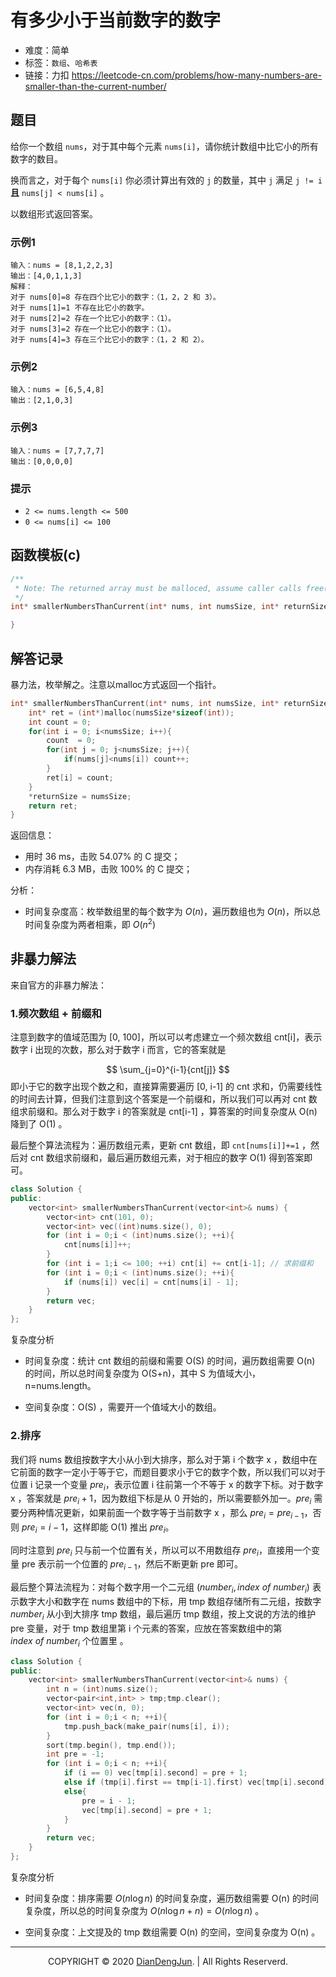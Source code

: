 # 有多少小于当前数字的数字

+ 难度：简单
+ 标签：`数组`、`哈希表`
+ 链接：力扣 https://leetcode-cn.com/problems/how-many-numbers-are-smaller-than-the-current-number/

## 题目

给你一个数组 `nums`，对于其中每个元素 `nums[i]`，请你统计数组中比它小的所有数字的数目。

换而言之，对于每个 `nums[i]` 你必须计算出有效的 `j` 的数量，其中 `j` 满足 `j != i` **且** `nums[j] < nums[i]` 。

以数组形式返回答案。

### 示例1

```
输入：nums = [8,1,2,2,3]
输出：[4,0,1,1,3]
解释： 
对于 nums[0]=8 存在四个比它小的数字：（1，2，2 和 3）。 
对于 nums[1]=1 不存在比它小的数字。
对于 nums[2]=2 存在一个比它小的数字：（1）。 
对于 nums[3]=2 存在一个比它小的数字：（1）。 
对于 nums[4]=3 存在三个比它小的数字：（1，2 和 2）。
```

### 示例2

```
输入：nums = [6,5,4,8]
输出：[2,1,0,3]
```

### 示例3

```
输入：nums = [7,7,7,7]
输出：[0,0,0,0]
```

### 提示

+ `2 <= nums.length <= 500`
+ `0 <= nums[i] <= 100`

## 函数模板(c)

```c
/**
 * Note: The returned array must be malloced, assume caller calls free().
 */
int* smallerNumbersThanCurrent(int* nums, int numsSize, int* returnSize){

}
```

## 解答记录

暴力法，枚举解之。注意以malloc方式返回一个指针。

```c
int* smallerNumbersThanCurrent(int* nums, int numsSize, int* returnSize){
    int* ret = (int*)malloc(numsSize*sizeof(int));
    int count = 0;
    for(int i = 0; i<numsSize; i++){
        count  = 0;
        for(int j = 0; j<numsSize; j++){
            if(nums[j]<nums[i]) count++;
        }
        ret[i] = count;
    }
    *returnSize = numsSize;
    return ret;
}
```

返回信息：

+ 用时 36 ms，击败 54.07% 的 C 提交；
+ 内存消耗 6.3 MB，击败 100% 的 C 提交；

分析：

+ 时间复杂度高：枚举数组里的每个数字为 $O(n)$，遍历数组也为 $O(n)$，所以总时间复杂度为两者相乘，即 $O(n^2)$

## 非暴力解法

来自官方的非暴力解法：

### 1.频次数组 + 前缀和

注意到数字的值域范围为 [0, 100]，所以可以考虑建立一个频次数组 cnt[i]，表示数字 i 出现的次数，那么对于数字 i 而言，它的答案就是

$$
\sum_{j=0}^{i-1}{cnt[j]}
$$
即小于它的数字出现个数之和，直接算需要遍历 [0, i-1] 的 cnt 求和，仍需要线性的时间去计算，但我们注意到这个答案是一个前缀和，所以我们可以再对 cnt 数组求前缀和。那么对于数字 i 的答案就是 cnt[i-1] ，算答案的时间复杂度从 O(n) 降到了 O(1) 。

最后整个算法流程为：遍历数组元素，更新 cnt 数组，即 `cnt[nums[i]]+=1` ，然后对 cnt 数组求前缀和，最后遍历数组元素，对于相应的数字 O(1) 得到答案即可。

```c++
class Solution {
public:
    vector<int> smallerNumbersThanCurrent(vector<int>& nums) {
        vector<int> cnt(101, 0);
        vector<int> vec((int)nums.size(), 0);
        for (int i = 0;i < (int)nums.size(); ++i){
            cnt[nums[i]]++;
        }   
        for (int i = 1;i <= 100; ++i) cnt[i] += cnt[i-1]; // 求前缀和
        for (int i = 0;i < (int)nums.size(); ++i){
            if (nums[i]) vec[i] = cnt[nums[i] - 1];
        } 
        return vec;
    }
};
```

复杂度分析

+ 时间复杂度：统计 cnt 数组的前缀和需要 O(S) 的时间，遍历数组需要 O(n) 的时间，所以总时间复杂度为 O(S+n)，其中 S 为值域大小，n=nums.length。

+ 空间复杂度：O(S) ，需要开一个值域大小的数组。

### 2.排序

我们将 nums 数组按数字大小从小到大排序，那么对于第 i 个数字 x ，数组中在它前面的数字一定小于等于它，而题目要求小于它的数字个数，所以我们可以对于位置 i 记录一个变量 $pre_i$，表示位置 i 往前第一个不等于 x 的数字下标。对于数字 x ，答案就是 $pre_i+1$，因为数组下标是从 0 开始的，所以需要额外加一。$pre_i$ 需要分两种情况更新，如果前面一个数字等于当前数字 x ，那么 $pre_i=pre_{i-1}$，否则 $pre_i=i-1$，这样即能 O(1) 推出 $pre_i$。

同时注意到 $pre_i$ 只与前一个位置有关，所以可以不用数组存 $pre_i$，直接用一个变量 pre 表示前一个位置的 $pre_{i-1}$，然后不断更新 pre 即可。

最后整个算法流程为：对每个数字用一个二元组 ($number_i, index\ of\ number_i$) 表示数字大小和数字在 nums 数组中的下标，用 tmp 数组存储所有二元组，按数字 $number_i$ 从小到大排序 tmp 数组，最后遍历 tmp 数组，按上文说的方法的维护 pre 变量，对于 tmp 数组里第 i 个元素的答案，应放在答案数组中的第 $index\ of\ number_i$ 个位置里 。

```c++
class Solution {
public:
    vector<int> smallerNumbersThanCurrent(vector<int>& nums) {
        int n = (int)nums.size();
        vector<pair<int,int> > tmp;tmp.clear();
        vector<int> vec(n, 0);
        for (int i = 0;i < n; ++i){
            tmp.push_back(make_pair(nums[i], i));
        }
        sort(tmp.begin(), tmp.end());
        int pre = -1;
        for (int i = 0;i < n; ++i){
            if (i == 0) vec[tmp[i].second] = pre + 1;
            else if (tmp[i].first == tmp[i-1].first) vec[tmp[i].second] = pre + 1;
            else{
                pre = i - 1;
                vec[tmp[i].second] = pre + 1;
            }
        }
        return vec;
    }
};
```

复杂度分析

+ 时间复杂度：排序需要 $O(n\log n)$ 的时间复杂度，遍历数组需要 O(n) 的时间复杂度，所以总的时间复杂度为 $O(n\log n+n)=O(n\log n)$ 。

+ 空间复杂度：上文提及的 tmp 数组需要 O(n) 的空间，空间复杂度为 O(n) 。

---

<p align="center">COPYRIGHT © 2020 <a href="https://www.xxdiandeng.cn">DianDengJun</a>. | All Rights Reserverd.</p>


